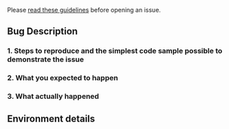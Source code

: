 Please [read these guidelines](http://ibm.biz/cdt-issue-guide) before opening an issue.

<!-- Issues will be CLOSED IMMEDIATELY if the following template is not completed. -->

## Bug Description

### 1. Steps to reproduce and the simplest code sample possible to demonstrate the issue
<!--
Outline the steps you take to make the problem happen.
Provide the simplest code sample you can, in context, that reproduces the issue.
-->

### 2. What you expected to happen

### 3. What actually happened

## Environment details
<!--
- Version(s) that are affected by this issue.
    > 2.0.2
- Swift version and platform
    > 3.0.1 Linux
-->
